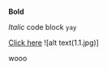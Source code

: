 **Bold**

*Italic*
    code block
`yay`


[Click here](http://daringfireball.net/projects/markdown/syntax)
![alt text(1.1.jpg)]

wooo